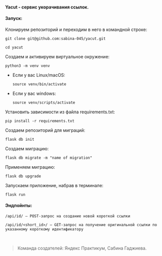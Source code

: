 #### Yacut - сервис укорачивания ссылок.

#### Запуск:
Клонируем репозиторий и переходим в него в командной строке:

```
git clone git@github.com:sabina-045/yacut.git
```

```
cd yacut
```

Cоздаем и активируем виртуальное окружение:

```
python3 -m venv venv
```

* Если у вас Linux/macOS:

    ```
    source venv/bin/activate
    ```

* Если у вас windows:

    ```
    source venv/scripts/activate
    ```

Установить зависимости из файла requirements.txt:

```
pip install -r requirements.txt
```

Создаем репозиторий для миграций:

```
flask db init
```

Создаем миграцию:

```
flask db migrate -m "name of migration"
```
Применяем миграцию:

```
flask db upgrade
```

Запускаем приложение, набрав в терминале:

```
flask run
```
#### Эндпойнты:
```
/api/id/ — POST-запрос на создание новой короткой ссылки
```
```
/api/id/<short_id>/ — GET-запрос на получение оригинальной ссылки по указанному короткому идентификатору
```

</br>

> Команда создателей:
Яндекс Практикум, Сабина Гаджиева.
